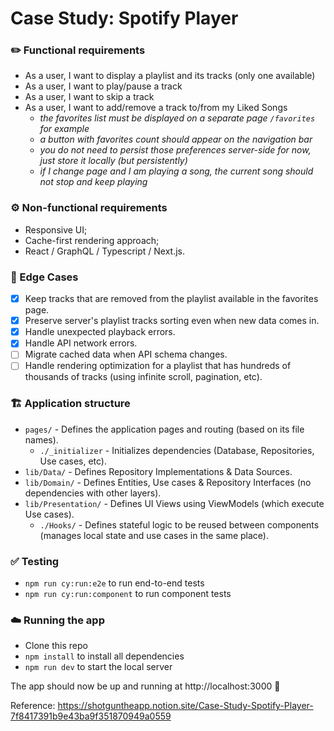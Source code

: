 # Case Study: Spotify Player


### ✏️ Functional requirements
- As a user, I want to display a playlist and its tracks (only one available)
- As a user, I want to play/pause a track
- As a user, I want to skip a track
- As a user, I want to add/remove a track to/from my Liked Songs
    - *the favorites list must be displayed on a separate page `/favorites` for example*
    - *a button with favorites count should appear on the navigation bar*
    - *you do not need to persist those preferences server-side for now, just store it locally (but persistently)*
    - *if I change page and I am playing a song, the current song should not stop and keep playing*
  
### ⚙️ Non-functional requirements
- Responsive UI;
- Cache-first rendering approach;
- React / GraphQL / Typescript / Next.js.

### 👀 Edge Cases
- [x] Keep tracks that are removed from the playlist available in the favorites page.
- [x] Preserve server's playlist tracks sorting even when new data comes in.
- [x] Handle unexpected playback errors.
- [x] Handle API network errors.
- [ ] Migrate cached data when API schema changes.
- [ ] Handle rendering optimization for a playlist that has hundreds of thousands of tracks (using infinite scroll, pagination, etc).
  
### 🏗️ Application structure
- `pages/` - Defines the application pages and routing (based on its file names).
  - `./_initializer` - Initializes dependencies (Database, Repositories, Use cases, etc).
- `lib/Data/` - Defines Repository Implementations & Data Sources. 
- `lib/Domain/` - Defines Entities, Use cases & Repository Interfaces (no dependencies with other layers).
- `lib/Presentation/` - Defines UI Views using ViewModels (which execute Use cases).
  - `./Hooks/` - Defines stateful logic to be reused between components (manages local state and use cases in the same place).

### ✅ Testing

- `npm run cy:run:e2e` to run end-to-end tests
- `npm run cy:run:component` to run component tests
  
### ☁️ Running the app

- Clone this repo
- `npm install` to install all dependencies
- `npm run dev` to start the local server

The app should now be up and running at http://localhost:3000 🚀

Reference: https://shotguntheapp.notion.site/Case-Study-Spotify-Player-7f8417391b9e43ba9f351870949a0559